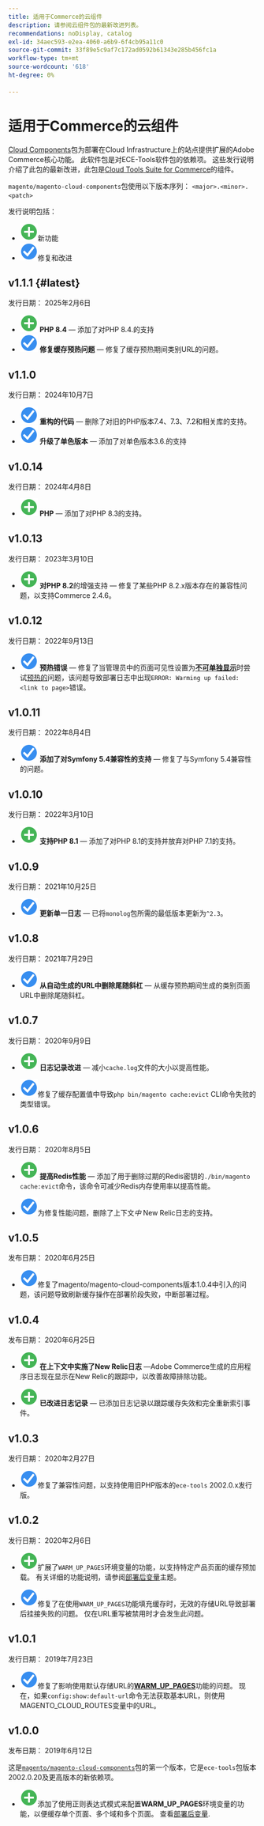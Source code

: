 ```yaml
---
title: 适用于Commerce的云组件
description: 请参阅云组件包的最新改进列表。
recommendations: noDisplay, catalog
exl-id: 34aec593-e2ea-4060-a6b9-6f4cb95a11c0
source-git-commit: 33f89e5c9af7c172ad0592b61343e285b456fc1a
workflow-type: tm+mt
source-wordcount: '618'
ht-degree: 0%

---
```


# 适用于Commerce的云组件

[Cloud Components](https://github.com/magento/magento-cloud-components)包为部署在Cloud Infrastructure上的站点提供扩展的Adobe Commerce核心功能。 此软件包是对ECE-Tools软件包的依赖项。 这些发行说明介绍了此包的最新改进，此包是[Cloud Tools Suite for Commerce](cloud-tools-suite.md)的组件。

`magento/magento-cloud-components`包使用以下版本序列： `<major>.<minor>.<patch>`

发行说明包括：

- ![新图标](../../assets/new.svg)新功能
- ![修复图标](../../assets/fix.svg)修复和改进

<!--Add release notes below-->

## v1.1.1 {#latest}


发行日期： 2025年2月6日

- ![新图标](../../assets/new.svg) **PHP 8.4** — 添加了对PHP 8.4.<!-- MCLOUD-13148	 - -->的支持
- ![修复图标](../../assets/fix.svg) **修复缓存预热问题** — 修复了缓存预热期间类别URL的问题。<!-- MCLOUD-12454 - -->


## v1.1.0

发行日期： 2024年10月7日

- ![修复图标](../../assets/fix.svg) **重构的代码** — 删除了对旧的PHP版本7.4、7.3、7.2和相关库的支持。<!-- MCLOUD-9278 - -->
- ![修复图标](../../assets/fix.svg) **升级了单色版本** — 添加了对单色版本3.6.<!-- MCLOUD-12855 - -->的支持

## v1.0.14

发行日期： 2024年4月8日

- ![新图标](../../assets/new.svg) **PHP** — 添加了对PHP 8.3的支持。

## v1.0.13

发行日期： 2023年3月10日

- ![新图标](../../assets/new.svg) **对PHP 8.2**&#x200B;的增强支持 — 修复了某些PHP 8.2.x版本存在的兼容性问题，以支持Commerce 2.4.6。

## v1.0.12

发行日期： 2022年9月13日

- ![修复图标](../../assets/fix.svg) **预热错误** — 修复了当管理员中的页面可见性设置为&#x200B;[**不可单独显示**](https://experienceleague.adobe.com/zh-hans/docs/commerce-admin/systems/data-transfer/data-attributes-product#simple-product-csv-file-structure)时尝试[预热的](../environment/variables-post-deploy.md#warm_up_pages)问题，该问题导致部署日志中出现`ERROR: Warming up failed: <link to page>`错误。<!-- MCLOUD-9134 -->

## v1.0.11

发行日期： 2022年8月4日

- ![修复图标](../../assets/fix.svg) **添加了对Symfony 5.4兼容性的支持** — 修复了与Symfony 5.4兼容性的问题。<!-- AC-3550 -->

## v1.0.10

发行日期： 2022年3月10日

- ![新图标](../../assets/new.svg) **支持PHP 8.1** — 添加了对PHP 8.1的支持并放弃对PHP 7.1的支持。

## v1.0.9

发行日期： 2021年10月25日

- ![修复图标](../../assets/fix.svg) **更新单一日志** — 已将`monolog`包所需的最低版本更新为`^2.3`。<!-- ACMP-1263 -->

## v1.0.8

发行日期： 2021年7月29日

- ![修复图标](../../assets/fix.svg) **从自动生成的URL中删除尾随斜杠** — 从缓存预热期间生成的类别页面URL中删除尾随斜杠。<!--MCLOUD-7192-->

## v1.0.7

发行日期： 2020年9月9日

- ![新图标](../../assets/new.svg) **日志记录改进** — 减小`cache.log`文件的大小以提高性能。<!--MCLOUD-6859-->

- ![修复图标](../../assets/fix.svg)修复了缓存配置值中导致`php bin/magento cache:evict` CLI命令失败的类型错误。

## v1.0.6

发行日期： 2020年8月5日

- ![新图标](../../assets/new.svg) **提高Redis性能** — 添加了用于删除过期的Redis密钥的`./bin/magento cache:evict`命令，该命令可减少Redis内存使用率以提高性能。<!--MCLOUD-6023-->

- ![修复图标](../../assets/fix.svg)为修复性能问题，删除了上下文&#x200B;*中* New Relic日志的支持。<!--MCLOUD-6422-->

## v1.0.5

发布日期： 2020年6月25日

- ![修复图标](../../assets/fix.svg)修复了magento/magento-cloud-components版本1.0.4中引入的问题，该问题导致刷新缓存操作在部署阶段失败，中断部署过程。

## v1.0.4

发布日期： 2020年6月25日

- ![新图标](../../assets/new.svg) **在上下文中实施了New Relic日志** —Adobe Commerce生成的应用程序日志现在显示在New Relic的跟踪中，以改善故障排除功能。<!--MCLOUD-6029-->

- ![新图标](../../assets/new.svg) **已改进日志记录** — 已添加日志记录以跟踪缓存失效和完全重新索引事件。<!--MCLOUD-6157-->

## v1.0.3

发行日期： 2020年2月27日

- ![修复图标](../../assets/fix.svg)修复了兼容性问题，以支持使用旧PHP版本的`ece-tools` 2002.0.x发行版。

## v1.0.2

发行日期： 2020年2月6日

- ![新图标](../../assets/new.svg)扩展了`WARM_UP_PAGES`环境变量的功能，以支持特定产品页面的缓存预加载。 有关详细的功能说明，请参阅[部署后变量](../environment/variables-post-deploy.md#warm_up_pages)主题。<!--MAGECLOUD-4444-->

- ![修复图标](../../assets/fix.svg)修复了在使用`WARM_UP_PAGES`功能填充缓存时，无效的存储URL导致部署后挂接失败的问题。 仅在URL重写被禁用时才会发生此问题。<!-- MAGECLOUD-4094 -->

## v1.0.1

发行日期： 2019年7月23日

- ![修复图标](../../assets/fix.svg)修复了影响使用默认存储URL的&#x200B;[**WARM_UP_PAGES**](../environment/variables-post-deploy.md#warm_up_pages)&#x200B;功能的问题。 现在，如果`config:show:default-url`命令无法获取基本URL，则使用MAGENTO_CLOUD_ROUTES变量中的URL。<!-- MAGECLOUD-3866 -->

## v1.0.0

发布日期： 2019年6月12日

这是[`magento/magento-cloud-components`](https://github.com/magento/magento-cloud-components)包的第一个版本，它是`ece-tools`包版本2002.0.20及更高版本的新依赖项。

- ![new icon](../../assets/new.svg)添加了使用正则表达式模式来配置&#x200B;**WARM_UP_PAGES**&#x200B;环境变量的功能，以便缓存单个页面、多个域和多个页面。 查看[部署后变量](../environment/variables-post-deploy.md#warm_up_pages).<!--MAGECLOUD-3258-->

